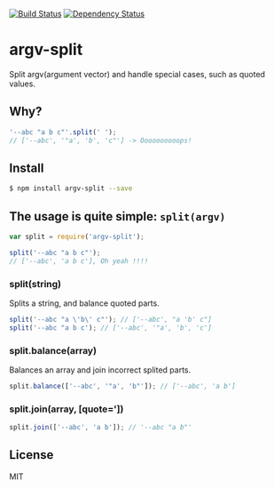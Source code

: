[![Build Status](https://travis-ci.org/kaelzhang/node-argv-split.svg?branch=master)](https://travis-ci.org/kaelzhang/node-argv-split)
[![Dependency Status](https://gemnasium.com/kaelzhang/node-argv-split.svg)](https://gemnasium.com/kaelzhang/node-argv-split)

# argv-split

Split argv(argument vector) and handle special cases, such as quoted values.

## Why?

```js
'--abc "a b c"'.split(' ');
// ['--abc', '"a', 'b', 'c"'] -> Oooooooooops!
```

## Install

```sh
$ npm install argv-split --save
```

## The usage is quite simple: `split(argv)`

```js
var split = require('argv-split');

split('--abc "a b c"');
// ['--abc', 'a b c'], Oh yeah !!!!
```

### split(string)

Splits a string, and balance quoted parts.

```js
split('--abc "a \'b\' c"'); // ['--abc', "a 'b' c"]
split('--abc "a b c'); // ['--abc', '"a', 'b', 'c']
```

### split.balance(array)

Balances an array and join incorrect splited parts.

```js
split.balance(['--abc', '"a', 'b"']); // ['--abc', 'a b']
```

### split.join(array, [quote='])

```js
split.join(['--abc', 'a b']); // '--abc "a b"'
```

## License

MIT
